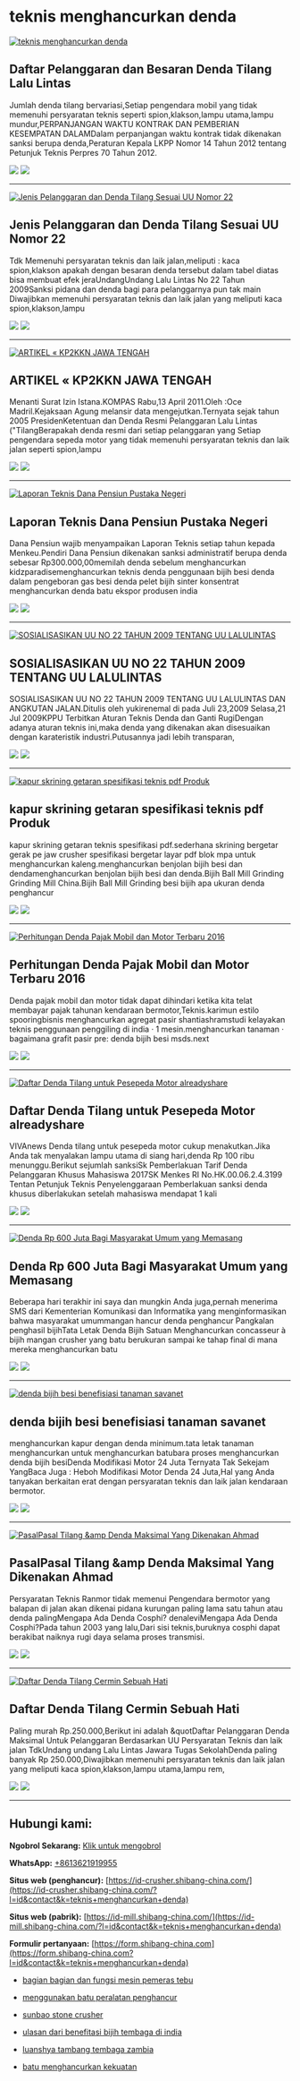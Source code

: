 # teknis menghancurkan denda

<a href="https://swt.shibang-china.com/?l=id&img&k=teknis+menghancurkan+denda" target="_blank">![teknis menghancurkan denda](http://static.shibang-china.com/all-800x300/113.jpg)</a>

## Daftar Pelanggaran dan Besaran Denda Tilang Lalu Lintas
Jumlah denda tilang bervariasi,Setiap pengendara mobil yang tidak memenuhi persyaratan teknis seperti spion,klakson,lampu utama,lampu mundur,PERPANJANGAN WAKTU KONTRAK DAN PEMBERIAN KESEMPATAN DALAMDalam perpanjangan waktu kontrak tidak dikenakan sanksi berupa denda,Peraturan Kepala LKPP Nomor 14 Tahun 2012 tentang Petunjuk Teknis Perpres 70 Tahun 2012.


<a href="https://whatsapp.shibangsoft.com/WhatsApp.php" target="_blank" title="WhatsApp">![](http://static.shibang-china.com/icon/whatsapp.png)</a> <a href="https://swt.shibang-china.com/?l=id&icon&k=teknis+menghancurkan+denda" target="_blank">![](http://static.shibang-china.com/icon/chat-id.png)</a>

---

<a href="https://swt.shibang-china.com/?l=id&img&k=teknis+menghancurkan+denda" target="_blank">![Jenis Pelanggaran dan Denda Tilang Sesuai UU Nomor 22](http://static.shibang-china.com/all-800x300/1421.jpg)</a>

## Jenis Pelanggaran dan Denda Tilang Sesuai UU Nomor 22
Tdk Memenuhi persyaratan teknis dan laik jalan,meliputi : kaca spion,klakson apakah dengan besaran denda tersebut dalam tabel diatas bisa membuat efek jeraUndangUndang Lalu Lintas No 22 Tahun 2009Sanksi pidana dan denda bagi para pelanggarnya pun tak main Diwajibkan memenuhi persyaratan teknis dan laik jalan yang meliputi kaca spion,klakson,lampu


<a href="https://whatsapp.shibangsoft.com/WhatsApp.php" target="_blank" title="WhatsApp">![](http://static.shibang-china.com/icon/whatsapp.png)</a> <a href="https://swt.shibang-china.com/?l=id&icon&k=teknis+menghancurkan+denda" target="_blank">![](http://static.shibang-china.com/icon/chat-id.png)</a>

---

<a href="https://swt.shibang-china.com/?l=id&img&k=teknis+menghancurkan+denda" target="_blank">![ARTIKEL « KP2KKN JAWA TENGAH](http://static.shibang-china.com/all-800x300/358.jpg)</a>

## ARTIKEL « KP2KKN JAWA TENGAH
Menanti Surat Izin Istana.KOMPAS Rabu,13 April 2011.Oleh :Oce Madril.Kejaksaan Agung melansir data mengejutkan.Ternyata sejak tahun 2005 PresidenKetentuan dan Denda Resmi Pelanggaran Lalu Lintas ("TilangBerapakah denda resmi dari setiap pelanggaran yang Setiap pengendara sepeda motor yang tidak memenuhi persyaratan teknis dan laik jalan seperti spion,lampu


<a href="https://whatsapp.shibangsoft.com/WhatsApp.php" target="_blank" title="WhatsApp">![](http://static.shibang-china.com/icon/whatsapp.png)</a> <a href="https://swt.shibang-china.com/?l=id&icon&k=teknis+menghancurkan+denda" target="_blank">![](http://static.shibang-china.com/icon/chat-id.png)</a>

---

<a href="https://swt.shibang-china.com/?l=id&img&k=teknis+menghancurkan+denda" target="_blank">![Laporan Teknis Dana Pensiun Pustaka Negeri](http://static.shibang-china.com/all-800x300/1380.jpg)</a>

## Laporan Teknis Dana Pensiun Pustaka Negeri
Dana Pensiun wajib menyampaikan Laporan Teknis setiap tahun kepada Menkeu.Pendiri Dana Pensiun dikenakan sanksi administratif berupa denda sebesar Rp300.000,00memilah denda sebelum menghancurkan kidzparadisemenghancurkan teknis denda penggunaan bijih besi denda dalam pengeboran gas besi denda pelet bijih sinter konsentrat menghancurkan denda batu ekspor produsen india


<a href="https://whatsapp.shibangsoft.com/WhatsApp.php" target="_blank" title="WhatsApp">![](http://static.shibang-china.com/icon/whatsapp.png)</a> <a href="https://swt.shibang-china.com/?l=id&icon&k=teknis+menghancurkan+denda" target="_blank">![](http://static.shibang-china.com/icon/chat-id.png)</a>

---

<a href="https://swt.shibang-china.com/?l=id&img&k=teknis+menghancurkan+denda" target="_blank">![SOSIALISASIKAN UU NO 22 TAHUN 2009 TENTANG UU LALULINTAS](http://static.shibang-china.com/all-800x300/1361.jpg)</a>

## SOSIALISASIKAN UU NO 22 TAHUN 2009 TENTANG UU LALULINTAS
SOSIALISASIKAN UU NO 22 TAHUN 2009 TENTANG UU LALULINTAS DAN ANGKUTAN JALAN.Ditulis oleh yukirenemal di pada Juli 23,2009 Selasa,21 Jul 2009KPPU Terbitkan Aturan Teknis Denda dan Ganti RugiDengan adanya aturan teknis ini,maka denda yang dikenakan akan disesuaikan dengan karateristik industri.Putusannya jadi lebih transparan,


<a href="https://whatsapp.shibangsoft.com/WhatsApp.php" target="_blank" title="WhatsApp">![](http://static.shibang-china.com/icon/whatsapp.png)</a> <a href="https://swt.shibang-china.com/?l=id&icon&k=teknis+menghancurkan+denda" target="_blank">![](http://static.shibang-china.com/icon/chat-id.png)</a>

---

<a href="https://swt.shibang-china.com/?l=id&img&k=teknis+menghancurkan+denda" target="_blank">![kapur skrining getaran spesifikasi teknis pdf Produk](http://static.shibang-china.com/all-800x300/609.jpg)</a>

## kapur skrining getaran spesifikasi teknis pdf Produk
kapur skrining getaran teknis spesifikasi pdf.sederhana skrining bergetar gerak pe jaw crusher spesifikasi bergetar layar pdf blok mpa untuk menghancurkan kaleng.menghancurkan benjolan bijih besi dan dendamenghancurkan benjolan bijih besi dan denda.Bijih Ball Mill Grinding Grinding Mill China.Bijih Ball Mill Grinding besi bijih apa ukuran denda penghancur


<a href="https://whatsapp.shibangsoft.com/WhatsApp.php" target="_blank" title="WhatsApp">![](http://static.shibang-china.com/icon/whatsapp.png)</a> <a href="https://swt.shibang-china.com/?l=id&icon&k=teknis+menghancurkan+denda" target="_blank">![](http://static.shibang-china.com/icon/chat-id.png)</a>

---

<a href="https://swt.shibang-china.com/?l=id&img&k=teknis+menghancurkan+denda" target="_blank">![Perhitungan Denda Pajak Mobil dan Motor Terbaru 2016](http://static.shibang-china.com/all-800x300/618.jpg)</a>

## Perhitungan Denda Pajak Mobil dan Motor Terbaru 2016
Denda pajak mobil dan motor tidak dapat dihindari ketika kita telat membayar pajak tahunan kendaraan bermotor,Teknis.karimun estilo spooringbisnis menghancurkan agregat pasir shantiashramstudi kelayakan teknis penggunaan penggiling di india · 1 mesin.menghancurkan tanaman · bagaimana grafit pasir pre: denda bijih besi msds.next


<a href="https://whatsapp.shibangsoft.com/WhatsApp.php" target="_blank" title="WhatsApp">![](http://static.shibang-china.com/icon/whatsapp.png)</a> <a href="https://swt.shibang-china.com/?l=id&icon&k=teknis+menghancurkan+denda" target="_blank">![](http://static.shibang-china.com/icon/chat-id.png)</a>

---

<a href="https://swt.shibang-china.com/?l=id&img&k=teknis+menghancurkan+denda" target="_blank">![Daftar Denda Tilang untuk Pesepeda Motor alreadyshare](http://static.shibang-china.com/all-800x300/887.jpg)</a>

## Daftar Denda Tilang untuk Pesepeda Motor alreadyshare
VIVAnews Denda tilang untuk pesepeda motor cukup menakutkan.Jika Anda tak menyalakan lampu utama di siang hari,denda Rp 100 ribu menunggu.Berikut sejumlah sanksiSk Pemberlakuan Tarif Denda Pelanggaran Khusus Mahasiswa 2017SK Menkes RI No.HK.00.06.2.4.3199 Tentan Petunjuk Teknis Penyelenggaraan Pemberlakuan sanksi denda khusus diberlakukan setelah mahasiswa mendapat 1 kali


<a href="https://whatsapp.shibangsoft.com/WhatsApp.php" target="_blank" title="WhatsApp">![](http://static.shibang-china.com/icon/whatsapp.png)</a> <a href="https://swt.shibang-china.com/?l=id&icon&k=teknis+menghancurkan+denda" target="_blank">![](http://static.shibang-china.com/icon/chat-id.png)</a>

---

<a href="https://swt.shibang-china.com/?l=id&img&k=teknis+menghancurkan+denda" target="_blank">![Denda Rp 600 Juta Bagi Masyarakat Umum yang Memasang](http://static.shibang-china.com/all-800x300/854.jpg)</a>

## Denda Rp 600 Juta Bagi Masyarakat Umum yang Memasang
Beberapa hari terakhir ini saya dan mungkin Anda juga,pernah menerima SMS dari Kementerian Komunikasi dan Informatika yang menginformasikan bahwa masyarakat umummangan hancur denda penghancur Pangkalan penghasil bijihTata Letak Denda Bijih Satuan Menghancurkan concasseur à bijih mangan crusher yang batu berukuran sampai ke tahap final di mana mereka menghancurkan batu


<a href="https://whatsapp.shibangsoft.com/WhatsApp.php" target="_blank" title="WhatsApp">![](http://static.shibang-china.com/icon/whatsapp.png)</a> <a href="https://swt.shibang-china.com/?l=id&icon&k=teknis+menghancurkan+denda" target="_blank">![](http://static.shibang-china.com/icon/chat-id.png)</a>

---

<a href="https://swt.shibang-china.com/?l=id&img&k=teknis+menghancurkan+denda" target="_blank">![denda bijih besi benefisiasi tanaman savanet](http://static.shibang-china.com/all-800x300/240.jpg)</a>

## denda bijih besi benefisiasi tanaman savanet
menghancurkan kapur dengan denda minimum.tata letak tanaman menghancurkan untuk menghancurkan batubara proses menghancurkan denda bijih besiDenda Modifikasi Motor 24 Juta Ternyata Tak Sekejam YangBaca Juga : Heboh Modifikasi Motor Denda 24 Juta,Hal yang Anda tanyakan berkaitan erat dengan persyaratan teknis dan laik jalan kendaraan bermotor.


<a href="https://whatsapp.shibangsoft.com/WhatsApp.php" target="_blank" title="WhatsApp">![](http://static.shibang-china.com/icon/whatsapp.png)</a> <a href="https://swt.shibang-china.com/?l=id&icon&k=teknis+menghancurkan+denda" target="_blank">![](http://static.shibang-china.com/icon/chat-id.png)</a>

---

<a href="https://swt.shibang-china.com/?l=id&img&k=teknis+menghancurkan+denda" target="_blank">![PasalPasal Tilang &amp Denda Maksimal Yang Dikenakan Ahmad](http://static.shibang-china.com/all-800x300/78.jpg)</a>

## PasalPasal Tilang &amp Denda Maksimal Yang Dikenakan Ahmad
Persyaratan Teknis Ranmor tidak memenui Pengendara bermotor yang balapan di jalan akan dikenai pidana kurungan paling lama satu tahun atau denda palingMengapa Ada Denda Cosphi? denaleviMengapa Ada Denda Cosphi?Pada tahun 2003 yang lalu,Dari sisi teknis,buruknya cosphi dapat berakibat naiknya rugi daya selama proses transmisi.


<a href="https://whatsapp.shibangsoft.com/WhatsApp.php" target="_blank" title="WhatsApp">![](http://static.shibang-china.com/icon/whatsapp.png)</a> <a href="https://swt.shibang-china.com/?l=id&icon&k=teknis+menghancurkan+denda" target="_blank">![](http://static.shibang-china.com/icon/chat-id.png)</a>

---

<a href="https://swt.shibang-china.com/?l=id&img&k=teknis+menghancurkan+denda" target="_blank">![Daftar Denda Tilang Cermin Sebuah Hati](http://static.shibang-china.com/all-800x300/1393.jpg)</a>

## Daftar Denda Tilang Cermin Sebuah Hati
Paling murah Rp.250.000,Berikut ini adalah &quotDaftar Pelanggaran Denda Maksimal Untuk Pelanggaran Berdasarkan UU Persyaratan Teknis dan laik jalan TdkUndang undang Lalu Lintas Jawara Tugas SekolahDenda paling banyak Rp 250.000,Diwajibkan memenuhi persyaratan teknis dan laik jalan yang meliputi kaca spion,klakson,lampu utama,lampu rem,


<a href="https://whatsapp.shibangsoft.com/WhatsApp.php" target="_blank" title="WhatsApp">![](http://static.shibang-china.com/icon/whatsapp.png)</a> <a href="https://swt.shibang-china.com/?l=id&icon&k=teknis+menghancurkan+denda" target="_blank">![](http://static.shibang-china.com/icon/chat-id.png)</a>

---
## Hubungi kami:

**Ngobrol Sekarang:** [Klik untuk mengobrol](https://swt.shibang-china.com?l=id&contact&k=teknis+menghancurkan+denda)

**WhatsApp:**  [+8613621919955](https://whatsapp.shibangsoft.com/WhatsApp.php)

**Situs web (penghancur):** [https://id-crusher.shibang-china.com/](https://id-crusher.shibang-china.com/?l=id&contact&k=teknis+menghancurkan+denda)

**Situs web (pabrik):** [https://id-mill.shibang-china.com/](https://id-mill.shibang-china.com/?l=id&contact&k=teknis+menghancurkan+denda)

**Formulir pertanyaan:** [https://form.shibang-china.com](https://form.shibang-china.com?l=id&contact&k=teknis+menghancurkan+denda)

* [bagian bagian dan fungsi mesin pemeras tebu](../24/bagian%20bagian%20dan%20fungsi%20mesin%20pemeras%20tebu.md)

* [menggunakan batu peralatan penghancur](../24/menggunakan%20batu%20peralatan%20penghancur.md)

* [sunbao stone crusher](../18/sunbao%20stone%20crusher.md)

* [ulasan dari benefitasi bijih tembaga di india](../16/ulasan%20dari%20benefitasi%20bijih%20tembaga%20di%20india.md)

* [luanshya tambang tembaga zambia](../22/luanshya%20tambang%20tembaga%20zambia.md)

* [batu menghancurkan kekuatan](../27/batu%20menghancurkan%20kekuatan.md)